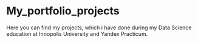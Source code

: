 # My_portfolio_projects
Here you can find my projects, which i have done during my Data Science education at Innopolis University and Yandex Practicum.
